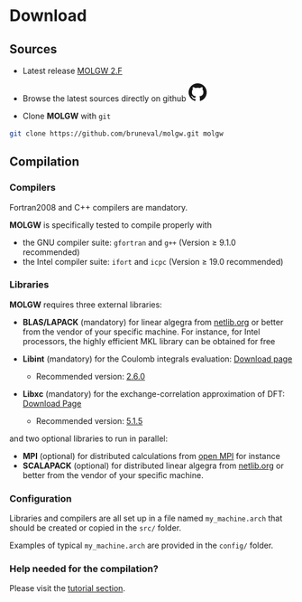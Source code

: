 # Download

## Sources

- Latest release [MOLGW 2.F](https://github.com/bruneval/molgw/archive/v2.F.tar.gz)

- Browse the latest sources directly on github [![github](img/icon_github.png)](https://github.com/bruneval/molgw)

- Clone **MOLGW** with `git` 
```sh
git clone https://github.com/bruneval/molgw.git molgw
```

## Compilation

### Compilers

Fortran2008 and C++ compilers are mandatory.

**MOLGW** is specifically tested to compile properly with

- the GNU compiler suite: `gfortran` and `g++` (Version ≥ 9.1.0 recommended)
- the Intel compiler suite: `ifort` and `icpc` (Version ≥ 19.0 recommended)

### Libraries

**MOLGW** requires three external libraries:

- **BLAS/LAPACK** (mandatory) for linear algegra from [netlib.org](http://www.netlib.org) or better from the vendor of your specific machine.
For instance, for Intel processors, the highly efficient MKL library can be obtained for free

- **Libint** (mandatory) for the Coulomb integrals evaluation: [Download page](https://github.com/evaleev/libint/releases/)
    - Recommended version: [2.6.0](https://github.com/evaleev/libint/releases/tag/v2.6.0)

- **Libxc** (mandatory) for the exchange-correlation approximation of DFT: [Download Page](https://www.tddft.org/programs/libxc/download/previous/)
    - Recommended version: [5.1.5](http://www.tddft.org/programs/libxc/down.php?file=5.1.5/libxc-5.1.5.tar.gz)

and two optional libraries to run in parallel:

- **MPI** (optional) for distributed calculations from [open MPI](http://www.open-mpi.org) for instance
- **SCALAPACK** (optional) for distributed linear algegra from [netlib.org](http://www.netlib.org) or better from the vendor of your specific machine.


### Configuration

Libraries and compilers are all set up in a file named `my_machine.arch` that should be created or copied in the `src/` folder.

Examples of typical `my_machine.arch` are provided in the `config/` folder.


### Help needed for the compilation?

Please visit the [tutorial section](tuto_compilation.md).
